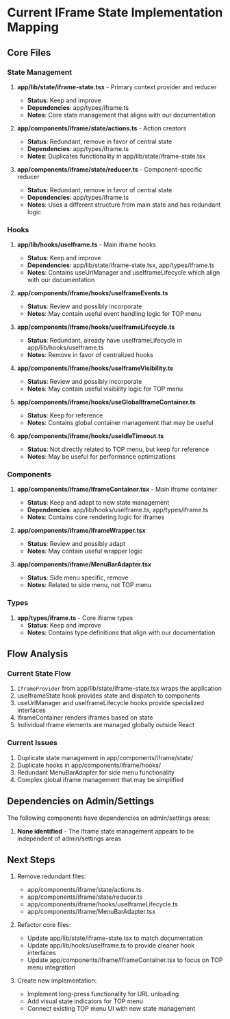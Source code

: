 # Current IFrame State Implementation Mapping

## Core Files

### State Management
1. **app/lib/state/iframe-state.tsx** - Primary context provider and reducer
   - **Status**: Keep and improve
   - **Dependencies**: app/types/iframe.ts
   - **Notes**: Core state management that aligns with our documentation

2. **app/components/iframe/state/actions.ts** - Action creators
   - **Status**: Redundant, remove in favor of central state
   - **Dependencies**: app/types/iframe.ts
   - **Notes**: Duplicates functionality in app/lib/state/iframe-state.tsx

3. **app/components/iframe/state/reducer.ts** - Component-specific reducer
   - **Status**: Redundant, remove in favor of central state
   - **Dependencies**: app/types/iframe.ts
   - **Notes**: Uses a different structure from main state and has redundant logic

### Hooks
1. **app/lib/hooks/useIframe.ts** - Main iframe hooks
   - **Status**: Keep and improve
   - **Dependencies**: app/lib/state/iframe-state.tsx, app/types/iframe.ts
   - **Notes**: Contains useUrlManager and useIframeLifecycle which align with our documentation

2. **app/components/iframe/hooks/useIframeEvents.ts**
   - **Status**: Review and possibly incorporate
   - **Notes**: May contain useful event handling logic for TOP menu

3. **app/components/iframe/hooks/useIframeLifecycle.ts**
   - **Status**: Redundant, already have useIframeLifecycle in app/lib/hooks/useIframe.ts
   - **Notes**: Remove in favor of centralized hooks

4. **app/components/iframe/hooks/useIframeVisibility.ts**
   - **Status**: Review and possibly incorporate
   - **Notes**: May contain useful visibility logic for TOP menu

5. **app/components/iframe/hooks/useGlobalIframeContainer.ts**
   - **Status**: Keep for reference
   - **Notes**: Contains global container management that may be useful

6. **app/components/iframe/hooks/useIdleTimeout.ts**
   - **Status**: Not directly related to TOP menu, but keep for reference
   - **Notes**: May be useful for performance optimizations

### Components
1. **app/components/iframe/IframeContainer.tsx** - Main iframe container
   - **Status**: Keep and adapt to new state management
   - **Dependencies**: app/lib/hooks/useIframe.ts, app/types/iframe.ts
   - **Notes**: Contains core rendering logic for iframes

2. **app/components/iframe/IframeWrapper.tsx**
   - **Status**: Review and possibly adapt
   - **Notes**: May contain useful wrapper logic

3. **app/components/iframe/MenuBarAdapter.tsx**
   - **Status**: Side menu specific, remove
   - **Notes**: Related to side menu, not TOP menu

### Types
1. **app/types/iframe.ts** - Core iframe types
   - **Status**: Keep and improve
   - **Notes**: Contains type definitions that align with our documentation

## Flow Analysis

### Current State Flow
1. `IframeProvider` from app/lib/state/iframe-state.tsx wraps the application
2. useIframeState hook provides state and dispatch to components
3. useUrlManager and useIframeLifecycle hooks provide specialized interfaces
4. IframeContainer renders iframes based on state
5. Individual iframe elements are managed globally outside React

### Current Issues
1. Duplicate state management in app/components/iframe/state/
2. Duplicate hooks in app/components/iframe/hooks/
3. Redundant MenuBarAdapter for side menu functionality
4. Complex global iframe management that may be simplified

## Dependencies on Admin/Settings
The following components have dependencies on admin/settings areas:
1. **None identified** - The iframe state management appears to be independent of admin/settings areas

## Next Steps
1. Remove redundant files:
   - app/components/iframe/state/actions.ts
   - app/components/iframe/state/reducer.ts
   - app/components/iframe/hooks/useIframeLifecycle.ts
   - app/components/iframe/MenuBarAdapter.tsx

2. Refactor core files:
   - Update app/lib/state/iframe-state.tsx to match documentation
   - Update app/lib/hooks/useIframe.ts to provide cleaner hook interfaces
   - Update app/components/iframe/IframeContainer.tsx to focus on TOP menu integration

3. Create new implementation:
   - Implement long-press functionality for URL unloading
   - Add visual state indicators for TOP menu
   - Connect existing TOP menu UI with new state management 
